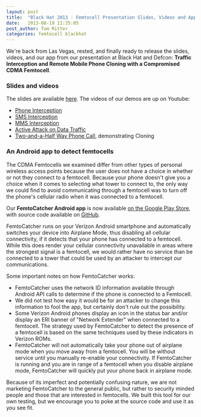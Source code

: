 ```yaml
---
layout: post
title:  "Black Hat 2013 - Femtocell Presentation Slides, Videos and App"
date:   2013-08-19 11:35:05
post_author: Tom Ritter
categories: femtocell blackhat
---
```



We're back from Las Vegas, rested, and finally ready to release the slides, videos, and our app from our presentation at Black Hat and Defcon: __Traffic Interception and Remote Mobile Phone Cloning with a Compromised CDMA Femtocell__.


### Slides and videos

The slides are available [here][slides-dl]. The videos of our demos are up on Youtube:

* [Phone Interception][phone-yt]
* [SMS Interception][sms-yt] 
* [MMS Interception][mms-yt]
* [Active Attack on Data Traffic][active-yt] 
* [Two-and-a-Half Way Phone Call][call-yt], demonstrating Cloning


### An Android app to detect femtocells

The CDMA Femtocells we examined differ from other types of personal wireless access points because the user does not have a choice in whether or not they connect to a femtocell.  Because your phone doesn't give you a choice when it comes to selecting what tower to connect to, the only way we could find to avoid communicating through a femtocell was to turn off the phone's cellular radio when it was connected to a femtocell.

Our __FemtoCatcher Android app__ is now available [on the Google Play Store][app-store], with source code available on [GitHub][app-gh].

FemtoCatcher runs on your Verizon Android smartphone and automatically switches your device into Airplane Mode, thus disabling all cellular connectivity, if it detects that your phone has connected to a femtocell.  While this does render your cellular connectivity unavailable in areas where the strongest signal is a femtocell, we would rather have no service than be connected to a tower that could be used by an attacker to intercept our communications. 

Some important notes on how FemtoCatcher works:

* FemtoCatcher uses the network ID information available through Android API calls to determine if the phone is connected to a Femtocell.
* We did not test how easy it would be for an attacker to change this information to fool the app, but certainly don't rule out the possibility.
* Some Verizon Android phones display an icon in the status bar and/or display an ERI banner of "Network Extender" when connected to a femtocell.  The strategy used by FemtoCatcher to detect the presence of a femtocell is based on the same techniques used by these indicators in Verizon ROMs.
* FemtoCatcher will not automatically take your phone out of airplane mode when you move away from a femtocell.  You will be without service until you manually re-enable your connectivity.  If FemtoCatcher is running and you are in range of a femtocell when you disable airplane mode, FemtoCatcher will quickly put your phone back in airplane mode.

Because of its imperfect and potentially confusing nature, we are not marketing FemtoCatcher to the general public, but rather to security minded people and those that are interested in femtocells.  We built this tool for our own testing, but we encourage you to poke at the source code and use it as you see fit.


[slides-dl]: https://www.isecpartners.com/media/106086/femtocell.pdf
[phone-yt]: http://www.youtube.com/watch?v=3FyNB4QmY1Q
[sms-yt]: http://www.youtube.com/watch?v=R-4fkJiVeE4
[mms-yt]: http://www.youtube.com/watch?v=uuwsMsvGAYo
[active-yt]: http://www.youtube.com/watch?v=2xjhtDobO8c
[call-yt]: http://www.youtube.com/watch?v=Ydo19YOzpzU
[app-store]: https://play.google.com/store/apps/details?id=com.isecpartners.femtocatcher
[app-gh]: https://github.com/iSECPartners/femtocatcher
